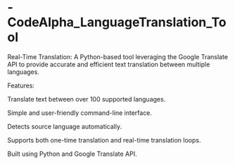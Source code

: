 # -CodeAlpha_LanguageTranslation_Tool

Real-Time Translation: 
A Python-based tool leveraging the Google Translate API to provide accurate and efficient text translation between multiple languages.

Features:

Translate text between over 100 supported languages.

Simple and user-friendly command-line interface.

Detects source language automatically.

Supports both one-time translation and real-time translation loops.

Built using Python and Google Translate API.
